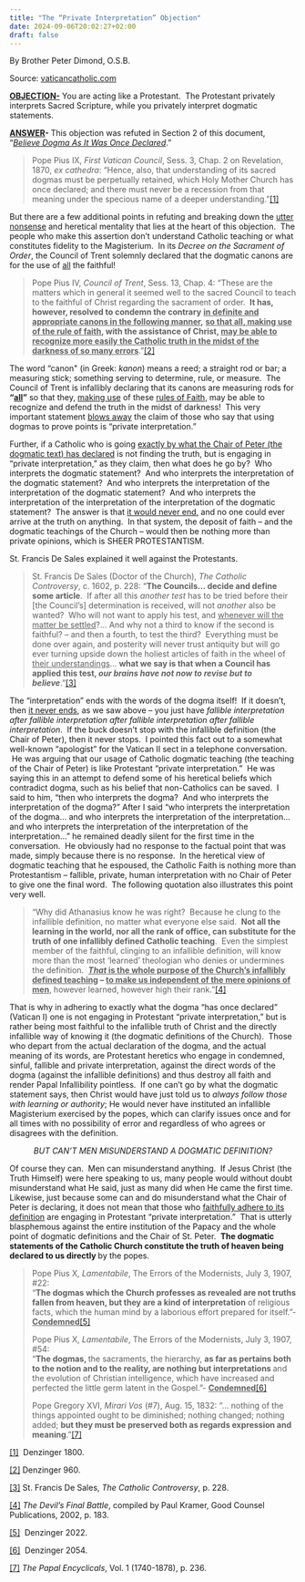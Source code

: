 ```yaml
---
title: "The “Private Interpretation” Objection"
date: 2024-09-06T20:02:27+02:00
draft: false
---
```



By Brother Peter Dimond, O.S.B.

Source: [vaticancatholic.com](https://vaticancatholic.com/private-interpretation/)

<div class="quotation-red">

<p><strong><u>OBJECTION-</u></strong> You are acting like a Protestant.  The Protestant privately interprets Sacred Scripture, while you privately interpret dogmatic statements.</p>
</div>

<p><strong><u>ANSWER</u>- </strong>This objection was refuted in Section 2 of this document, “<a href="https://vaticancatholic.com/believe-dogma-as-once-declared/"><em>Believe Dogma As It Was Once Declared</em></a>.”</p>

<blockquote>

<p>Pope Pius IX, <em>First Vatican Council</em>, Sess. 3, Chap. 2 on Revelation, 1870, <em>ex cathedra</em>: “Hence, also, that understanding of its sacred dogmas must be perpetually retained, which Holy Mother Church has once declared; and there must never be a recession from that meaning under the specious name of a deeper understanding.”<a href="#_edn1" name="_ednref1">[1]</a></p>

</blockquote>
<p>But there are a few additional points in refuting and breaking down the <u>utter nonsense</u> and heretical mentality that lies at the heart of this objection.  The people who make this assertion don’t understand Catholic teaching or what constitutes fidelity to the Magisterium.  In its <em>Decree on the Sacrament of Order</em>, the Council of Trent solemnly declared that the dogmatic canons are for the use of <u>all</u> the faithful!</p>
<blockquote>
<p>Pope Pius IV, <em>Council of Trent</em>, Sess. 13, Chap. 4: “These are the matters which in general it seemed well to the sacred Council to teach to the faithful of Christ regarding the sacrament of order.  <strong>It has, however, resolved to condemn the contrary</strong> <strong><u>in definite and appropriate canons in the following manner</u></strong><strong>,</strong> <strong><u>so that all, making use of the rule of faith</u></strong><strong>, with the assistance of Christ, <u>may be able to recognize more easily the Catholic truth in the midst of the darkness of so many errors</u></strong>.”<a href="#_edn2" name="_ednref2">[2]</a></p>
</blockquote>
<p>The word “canon" (in Greek: <em>kanon</em>) means a reed; a straight rod or bar; a measuring stick; something serving to determine, rule, or measure.  The Council of Trent is infallibly declaring that its canons are measuring rods for <strong>“<u>all</u>”</strong> so that they, <u>making use</u> of these <u>rules of Faith,</u> may be able to recognize and defend the truth in the midst of darkness!  This very important statement <u>blows away</u> the claim of those who say that using dogmas to prove points is “private interpretation.” </p>
<p>Further, if a Catholic who is going <u>exactly by what the Chair of Peter (the dogmatic text) has declared</u> is not finding the truth, but is engaging in “private interpretation,” as they claim, then what does he go by?  Who interprets the dogmatic statement?  And who interprets the interpretation of the dogmatic statement?  And who interprets the interpretation of the interpretation of the dogmatic statement?  And who interprets the interpretation of the interpretation of the interpretation of the dogmatic statement?  The answer is that <u>it would never end,</u> and no one could ever arrive at the truth on anything.  In that system, the deposit of faith – and the dogmatic teachings of the Church – would then be nothing more than private opinions, which is SHEER PROTESTANTISM. </p>
<p>St. Francis De Sales explained it well against the Protestants.</p>
<blockquote>
<p>St. Francis De Sales (Doctor of the Church), <em>The Catholic Controversy</em>, c. 1602, p. 228: “<strong>The Councils… decide and define some article</strong>.  If after all this <em>another test</em> has to be tried before their [the Council’s] determination is received, will not <em>another</em> also be wanted?  Who will not want to apply his test, and <u>whenever will the matter be settled</u>?... And why not a third to know if the second is faithful? – and then a fourth, to test the third?  Everything must be done over again, and posterity will never trust antiquity but will go ever turning upside down the holiest articles of faith in the wheel of <u>their understandings</u>… <strong>what we say is that when a Council has applied this test, <em>our brains have not now to revise but to believe</em></strong>.”<a href="#_edn3" name="_ednref3">[3]</a> </p>
</blockquote>
<p>The “interpretation” ends with the words of the dogma itself!  If it doesn’t, then <u>it never ends</u>, as we saw above – you just have <em>fallible interpretation after fallible interpretation after fallible interpretation after fallible interpretation</em>.  If the buck doesn’t stop with the infallible definition (the Chair of Peter), then it never stops.  I pointed this fact out to a somewhat well-known “apologist” for the Vatican II sect in a telephone conversation.  He was arguing that our usage of Catholic dogmatic teaching (the teaching of the Chair of Peter) is like Protestant “private interpretation.”  He was saying this in an attempt to defend some of his heretical beliefs which contradict dogma, such as his belief that non-Catholics can be saved.  I said to him, “then who interprets the dogma?  And who interprets the interpretation of the dogma?” After I said “who interprets the interpretation of the dogma… and who interprets the interpretation of the interpretation… and who interprets the interpretation of the interpretation of the interpretation…” he remained deadly silent for the first time in the conversation.  He obviously had no response to the factual point that was made, simply because there is no response.  In the heretical view of dogmatic teaching that he espoused, the Catholic Faith is nothing more than Protestantism – fallible, private, human interpretation with no Chair of Peter to give one the final word.  The following quotation also illustrates this point very well.</p>
<blockquote>
<p>“Why did Athanasius know he was right?  Because he clung to the infallible definition, no matter what everyone else said.  <strong>Not all the learning in the world, nor all the rank of office, can substitute for the truth of one infallibly defined Catholic teaching</strong>.  Even the simplest member of the faithful, clinging to an infallible definition, will know more than the most ‘learned’ theologian who denies or undermines the definition.  <strong><em><u>That</u></em><u> is the whole purpose of the Church’s infallibly defined teaching</u> – <u>to make us independent of the mere opinions of men</u></strong>, however learned, however high their rank.”<a href="#_edn4" name="_ednref4">[4]</a></p>
</blockquote>
<p>That is why in adhering to exactly what the dogma “has once declared” (Vatican I) one is not engaging in Protestant “private interpretation,” but is rather being most faithful to the infallible truth of Christ and the directly infallible way of knowing it (the dogmatic definitions of the Church).  Those who depart from the actual declaration of the dogma, and the actual meaning of its words, are Protestant heretics who engage in condemned, sinful, fallible and private interpretation, against the direct words of the dogma (against the infallible definitions) and thus destroy all faith and render Papal Infallibility pointless.  If one can’t go by what the dogmatic statement says, then Christ would have just told us to <em>always follow those with learning or authority</em>; He would never have instituted an infallible Magisterium exercised by the popes, which can clarify issues once and for all times with no possibility of error and regardless of who agrees or disagrees with the definition.</p>
<p style="text-align: center;"><em>BUT CAN’T MEN MISUNDERSTAND A DOGMATIC DEFINITION?</em></p>
<p>Of course they can.  Men can misunderstand anything.  If Jesus Christ (the Truth Himself) were here speaking to us, many people would without doubt misunderstand what He said, just as many did when He came the first time.  Likewise, just because some can and do misunderstand what the Chair of Peter is declaring, it does not mean that those who <u>faithfully adhere to its definition</u> are engaging in Protestant “private interpretation.”  That is utterly blasphemous against the entire institution of the Papacy and the whole point of dogmatic definitions and the Chair of St. Peter.  <strong>The dogmatic statements of the Catholic Church constitute the truth of heaven being declared to us directly </strong>by the popes. </p>
<blockquote>
<p>Pope Pius X, <em>Lamentabile</em>, The Errors of the Modernists, July 3, 1907, #22:<br />“<strong>The dogmas which the Church professes as revealed are not truths fallen from heaven, but they are a kind of interpretation</strong> of religious facts, which the human mind by a laborious effort prepared for itself.”- <strong><u>Condemned</u></strong><a href="#_edn5" name="_ednref5">[5]</a></p>
<p>Pope Pius X, <em>Lamentabile</em>, The Errors of the Modernists, July 3, 1907, #54:<br />“<strong>The dogmas, </strong>the sacraments, the hierarchy, <strong>as far as pertains both to the notion and to the reality, are nothing but interpretations </strong>and the evolution of Christian intelligence, which have increased and perfected the little germ latent in the Gospel.”- <strong><u>Condemned</u></strong><a href="#_edn6" name="_ednref6">[6]</a></p>
<p>Pope Gregory XVI, <em>Mirari Vos</em> (#7), Aug. 15, 1832: “… nothing of the things appointed ought to be diminished; nothing changed; nothing added; <strong>but they must be preserved both as regards expression and meaning</strong>.”<a href="#_edn7" name="_ednref7">[7]</a></p>
</blockquote>

<div class="footnotes">
<div>
<p><a href="#_ednref1" name="_edn1">[1]</a>  Denzinger 1800.</p>
</div>
<div>
<p><a href="#_ednref2" name="_edn2">[2]</a> Denzinger 960.</p>
</div>
<div>
<p><a href="#_ednref3" name="_edn3">[3]</a> St. Francis De Sales, <em>The Catholic Controversy</em>, p. 228.</p>
</div>
<div>
<p><a href="#_ednref4" name="_edn4">[4]</a> <em>The Devil’s Final Battle</em>, compiled by Paul Kramer, Good Counsel Publications, 2002, p. 183.</p>
</div>
<div>
<p><a href="#_ednref5" name="_edn5">[5]</a>  Denzinger 2022.</p>
</div>
<div>
<p><a href="#_ednref6" name="_edn6">[6]</a>  Denzinger 2054.</p>
</div>
<div>
<p><a href="#_ednref7" name="_edn7">[7]</a> <em>The Papal Encyclicals</em>, Vol. 1 (1740-1878), p. 236.</p>
</div>
</div>
</div>
